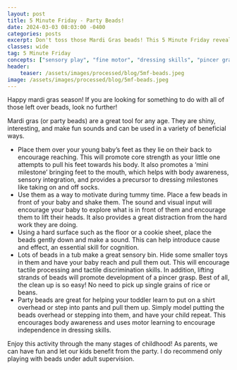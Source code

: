 ```yaml
---
layout: post
title: 5 Minute Friday - Party Beads!
date: 2024-03-03 08:03:00 -0400
categories: posts
excerpt: Don't toss those Mardi Gras beads! This 5 Minute Friday reveals how party beads can boost core strength, sensory integration, and even dressing skills for babies and toddlers. Fun, easy, and beneficial!
classes: wide
tag: 5 Minute Friday
concepts: ["sensory play", "fine motor", "dressing skills", "pincer grasp", "play ideas"]
header:
    teaser: /assets/images/processed/blog/5mf-beads.jpeg
image: /assets/images/processed/blog/5mf-beads.jpeg
---
```



Happy mardi gras season! If you are looking for something to do with all of those left over beads, look no further!

Mardi gras (or party beads) are a great tool for any age. They are shiny, interesting, and make fun sounds and can be used in a variety of beneficial ways.

- Place them over your young baby’s feet as they lie on their back to encourage reaching. This will promote core strength as your little one attempts to pull his feet towards his body. It also promotes a ‘mini milestone’ bringing feet to the mouth, which helps with body awareness, sensory integration, and provides a precursor to dressing milestones like taking on and off socks.
- Use them as a way to motivate during tummy time. Place a few beads in front of your baby and shake them. The sound and visual input will encourage your baby to explore what is in front of them and encourage them to lift their heads. It also provides a great distraction from the hard work they are doing.
- Using a hard surface such as the floor or a cookie sheet, place the beads gently down and make a sound. This can help introduce cause and effect, an essential skill for cognition.
- Lots of beads in a tub make a great sensory bin. Hide some smaller toys in them and have your baby reach and pull them out. This will encourage tactile processing and tactile discrimination skills. In addition, lifting strands of beads will promote development of a pincer grasp. Best of all, the clean up is so easy! No need to pick up single grains of rice or beans.
- Party beads are great for helping your toddler learn to put on a shirt overhead or step into pants and pull them up. Simply model putting the beads overhead or stepping into them, and have your child repeat. This encourages body awareness and uses motor learning to encourage independence in dressing skills.

Enjoy this activity through the many stages of childhood! As parents, we can have fun and let our kids benefit from the party. I do recommend only playing with beads under adult supervision.

